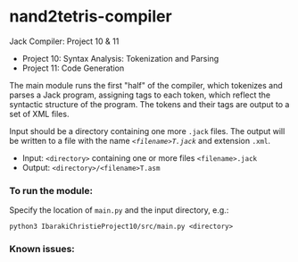 # nand2tetris-compiler
Jack Compiler: Project 10 &amp; 11

- Project 10: Syntax Analysis: Tokenization and Parsing
- Project 11: Code Generation

The main module runs the first "half" of the compiler, which tokenizes and parses a Jack program, 
assigning tags to each token, which reflect the syntactic structure of the program. 
The tokens and their tags are output to a set of XML files.

Input should be a directory containing one more `.jack` files.
The output will be written to a file with the name *`<filename>T.jack`* and extension `.xml`.

- Input: `<directory>` containing one or more files `<filename>.jack`
- Output: `<directory>/<filename>T.asm`

### To run the module:
Specify the location of `main.py` and the input directory, e.g.:

`python3 IbarakiChristieProject10/src/main.py <directory>`

### Known issues:

